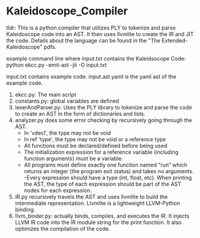 # Kaleidoscope_Compiler

tldr: This is a python compiler that utilizes PLY to tokenize and parse Kaleidoscope code into an AST. It then uses llvmlite to create the IR and JIT the code. Details about the language can be found in the "The Extended-Kaleidoscope" pdfs. 

example command line where input.txt contains the Kaleidsocope Code:
python ekcc.py -emit-ast -jit -O input.txt

input.txt contains example code. input.ast.yaml is the yaml ast of the example code. 

1. ekcc.py: The main script
2. constants.py: global variables are defined
3. lexerAndParser.py: Uses the PLY library to tokenize and parse the code to create an AST in the form of dictionaries and lists. 
4. analyzer.py does some error checking by recursively going through the AST.
	- In 'vdecl', the type may not be void
	- In ref 'type', the type may not be void or a reference type
	- All functions must be declared/defined before being used
	- The initialization expression for a reference variable (including function arguments) must be a variable.
	- All programs must define exactly one function named “run” which returns an integer (the program exit status) and takes no arguments.
	-Every expression should have a type (int, float, etc).  When printing the AST, the type of each expression should be part of the AST nodes for each expression.
5. IR.py recursively travels the AST and uses llvmlite to build the intermediate representation. Llvmlite is a lightweight LLVM-Python binding.
6. llvm_binder.py: actually binds, compiles, and executes the IR. It injects LLVM IR code into the IR module string for the print function. It also optimizes the compilation of the code. 